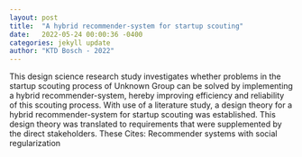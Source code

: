 ```yaml
---
layout: post
title:  "A hybrid recommender-system for startup scouting"
date:   2022-05-24 00:00:36 -0400
categories: jekyll update
author: "KTD Bosch - 2022"
---
```

This design science research study investigates whether problems in the startup scouting process of Unknown Group can be solved by implementing a hybrid recommender-system, hereby improving efficiency and reliability of this scouting process. With use of a literature study, a design theory for a hybrid recommender-system for startup scouting was established. This design theory was translated to requirements that were supplemented by the direct stakeholders. These  Cites: Recommender systems with social regularization